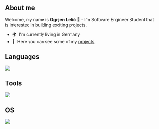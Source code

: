 About me
--------------------------

Welcome, my name is **Ognjen Letić** 👋 - I'm Software Engineer Student that is interested in building exciting projects.

*   🌍  I'm currently living in Germany
*   📂  Here you can see some of my <a target="_blank" rel="noreferrer" href='https://github.com/Vuk77?tab=repositories'>projects</a>.

Languages
--------------------------

<p align="left">
  <a href="https://skillicons.dev/">
    <img src="https://skillicons.dev/icons?i=cs,js,css,html" />
  </a>
</p>

Tools
--------------------------

<p align="left">
  <a href="https://skillicons.dev/">
    <img src="https://skillicons.dev/icons?i=github" />
  </a>
</p>

OS
--------------------------

<p align="left">
  <a href="https://skillicons.dev/">
    <img src="https://skillicons.dev/icons?i=linux" />
  </a>
</p>
